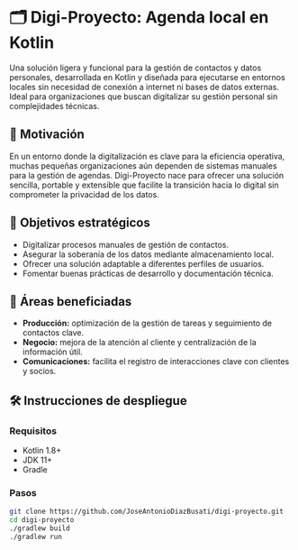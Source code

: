 # 🗂️ Digi-Proyecto: Agenda local en Kotlin

Una solución ligera y funcional para la gestión de contactos y datos personales, desarrollada en Kotlin y diseñada para ejecutarse en entornos locales sin necesidad de conexión a internet ni bases de datos externas. Ideal para organizaciones que buscan digitalizar su gestión personal sin complejidades técnicas.

## 🚀 Motivación

En un entorno donde la digitalización es clave para la eficiencia operativa, muchas pequeñas organizaciones aún dependen de sistemas manuales para la gestión de agendas. Digi-Proyecto nace para ofrecer una solución sencilla, portable y extensible que facilite la transición hacia lo digital sin comprometer la privacidad de los datos.

## 🏢 Objetivos estratégicos

- Digitalizar procesos manuales de gestión de contactos.
- Asegurar la soberanía de los datos mediante almacenamiento local.
- Ofrecer una solución adaptable a diferentes perfiles de usuarios.
- Fomentar buenas prácticas de desarrollo y documentación técnica.

## 🧩 Áreas beneficiadas

- **Producción:** optimización de la gestión de tareas y seguimiento de contactos clave.
- **Negocio:** mejora de la atención al cliente y centralización de la información útil.
- **Comunicaciones:** facilita el registro de interacciones clave con clientes y socios.

## 🛠️ Instrucciones de despliegue

### Requisitos

- Kotlin 1.8+
- JDK 11+
- Gradle

### Pasos

```bash
git clone https://github.com/JoseAntonioDiazBusati/digi-proyecto.git
cd digi-proyecto
./gradlew build
./gradlew run
